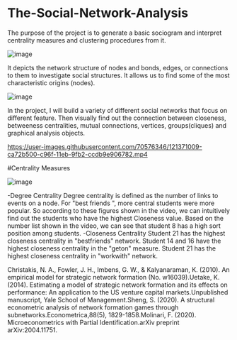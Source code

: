 # The-Social-Network-Analysis

The purpose of the project is to generate a basic sociogram and interpret centrality measures and clustering procedures from it. 

![image](https://user-images.githubusercontent.com/70576346/121510691-7a9cf800-ca1a-11eb-954b-bfd6c21da5ee.png)

It depicts the network structure of nodes and bonds, edges, or connections to them to investigate social structures. It allows us to find some of the most characteristic origins (nodes).

![image](https://user-images.githubusercontent.com/70576346/121362326-99db4d00-c968-11eb-8444-097b99286f10.png)

In the project, I will build a variety of different social networks that focus on different feature. Then visually find out the connection between closeness, betweeness centralities, mutual connections, vertices, groups(cliques) and graphical analysis objects.

https://user-images.githubusercontent.com/70576346/121371009-ca72b500-c96f-11eb-9fb2-ccdb9e906782.mp4

#Centrality Measures

![image](https://user-images.githubusercontent.com/70576346/121510336-1b3ee800-ca1a-11eb-95a3-fd955bcea22e.png)

  -Degree Centrality
Degree centrality is defined as the number of links to events on a node. For "best friends ", more central students were more popular. So according to these figures shown in the video, we can intuitively find out the students who have the highest Closeness value. Based on the number list shown in the video, we can see that student 8 has a high sort position among students.
  -Closeness Centrality
Student 21 has the highest closeness centrality in "bestfriends" network. Student 14 and 16 have the highest closeness centrality in the "geton" measure. Student 21 has the highest closeness centrality in "workwith" network. 






Christakis, N. A., Fowler, J. H., Imbens, G. W., & Kalyanaraman, K. (2010). An empirical model for strategic network formation (No. w16039).Uetake, K. (2014). Estimating a model of strategic network formation and its effects on performance: An application to the US venture capital markets.Unpublished manuscript, Yale School of Management.Sheng, S. (2020). A structural econometric analysis of network formation games through subnetworks.Econometrica,88(5), 1829-1858.Molinari, F. (2020). Microeconometrics with Partial Identification.arXiv preprint arXiv:2004.11751.

